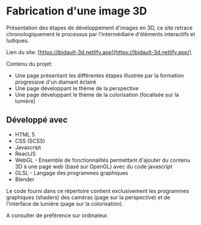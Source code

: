 # Fabrication d'une image 3D

Présentation des étapes de développement d'images en 3D, ce site retrace chronologiquement le processus par l'intermédiaire d'éléments interactifs et ludiques.

Lien du site: [https://lbidault-3d.netlify.app](https://lbidault-3d.netlify.app/)

Contenu du projet:

- Une page présentant les différentes étapes illustrée par la formation progressive d'un diamant éclairé
- Une page développant le thème de la perspective
- Une page développant le thème de la colorisation (focalisée sur la lumière)

## Développé avec

- HTML 5
- CSS (SCSS)
- Javascript
- ReactJS
- WebGL - Ensemble de fonctionnalités permettant d'ajouter du contenu 3D à une page web (basé sur OpenGL) avec du code javascript
- GLSL - Langage des programmes graphiques
- Blender

Le code fourni dans ce répertoire contient exclusivement les programmes graphiques (shaders) des caméras (page sur la perspective) et de l'interface de lumière (page sur la colorisation).

A consulter de préférence sur ordinateur.
